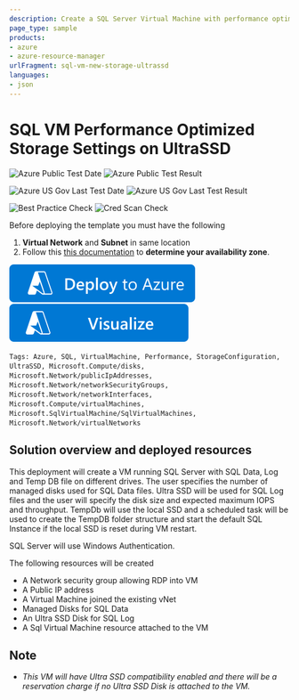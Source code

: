 ```yaml
---
description: Create a SQL Server Virtual Machine with performance optimized storage settings, using UltraSSD for SQL Log files
page_type: sample
products:
- azure
- azure-resource-manager
urlFragment: sql-vm-new-storage-ultrassd
languages:
- json
---
```

# SQL VM Performance Optimized Storage Settings on UltraSSD

![Azure Public Test Date](https://azurequickstartsservice.blob.core.windows.net/badges/quickstarts/microsoft.sqlvirtualmachine/sql-vm-new-storage-ultrassd/PublicLastTestDate.svg)
![Azure Public Test Result](https://azurequickstartsservice.blob.core.windows.net/badges/quickstarts/microsoft.sqlvirtualmachine/sql-vm-new-storage-ultrassd/PublicDeployment.svg)

![Azure US Gov Last Test Date](https://azurequickstartsservice.blob.core.windows.net/badges/quickstarts/microsoft.sqlvirtualmachine/sql-vm-new-storage-ultrassd/FairfaxLastTestDate.svg)
![Azure US Gov Last Test Result](https://azurequickstartsservice.blob.core.windows.net/badges/quickstarts/microsoft.sqlvirtualmachine/sql-vm-new-storage-ultrassd/FairfaxDeployment.svg)

![Best Practice Check](https://azurequickstartsservice.blob.core.windows.net/badges/quickstarts/microsoft.sqlvirtualmachine/sql-vm-new-storage-ultrassd/BestPracticeResult.svg)
![Cred Scan Check](https://azurequickstartsservice.blob.core.windows.net/badges/quickstarts/microsoft.sqlvirtualmachine/sql-vm-new-storage-ultrassd/CredScanResult.svg)

Before deploying the template you must have the following

1. **Virtual Network** and **Subnet** in same location
2. Follow this [this documentation](https://learn.microsoft.com/azure/virtual-machines/windows/disks-enable-ultra-ssd) to **determine your availability zone**.

[![Deploy To Azure](https://raw.githubusercontent.com/Azure/azure-quickstart-templates/master/1-CONTRIBUTION-GUIDE/images/deploytoazure.svg?sanitize=true)](https://portal.azure.com/#create/Microsoft.Template/uri/https%3A%2F%2Fraw.githubusercontent.com%2FAzure%2Fazure-quickstart-templates%2Fmaster%2Fquickstarts%2Fmicrosoft.sqlvirtualmachine%2Fsql-vm-new-storage-ultrassd%2Fazuredeploy.json)
[![Visualize](https://raw.githubusercontent.com/Azure/azure-quickstart-templates/master/1-CONTRIBUTION-GUIDE/images/visualizebutton.svg?sanitize=true)](http://armviz.io/#/?load=https%3A%2F%2Fraw.githubusercontent.com%2FAzure%2Fazure-quickstart-templates%2Fmaster%2Fquickstarts%2Fmicrosoft.sqlvirtualmachine%2Fsql-vm-new-storage-ultrassd%2Fazuredeploy.json)

`Tags: Azure, SQL, VirtualMachine, Performance, StorageConfiguration, UltraSSD, Microsoft.Compute/disks, Microsoft.Network/publicIpAddresses, Microsoft.Network/networkSecurityGroups, Microsoft.Network/networkInterfaces, Microsoft.Compute/virtualMachines, Microsoft.SqlVirtualMachine/SqlVirtualMachines, Microsoft.Network/virtualNetworks`

## Solution overview and deployed resources

This deployment will create a VM running SQL Server with SQL Data, Log and Temp DB file on different drives.
The user specifies the number of managed disks used for SQL Data files. Ultra SSD will be used for SQL Log files and the user will specify the disk size and expected maximum IOPS and throughput.
TempDb will use the local SSD and a scheduled task will be used to create the TempDB folder structure and start the default SQL Instance if the local SSD is reset during VM restart.

SQL Server will use Windows Authentication.

The following resources will be created

- A Network security group allowing RDP into VM
- A Public IP address
- A Virtual Machine joined the existing vNet
- Managed Disks for SQL Data
- An Ultra SSD Disk for SQL Log
- A Sql Virtual Machine resource attached to the VM

## Note

- *This VM will have Ultra SSD compatibility enabled and there will be a reservation charge if no Ultra SSD Disk is attached to the VM.*

